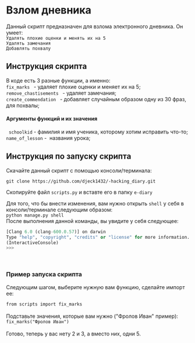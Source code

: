 # Взлом дневника 

Данный скрипт предназначен для взлома электронного дневника. Он умеет: <br>
```Удалять плохие оценки и менять их на 5``` <br>
```Удалять замечания ```<br>
```Добавлять похвалу ```

## Инструкция скрипта

В коде есть 3 разные функции, а именно: <br>
```fix_marks ``` - удаляет плохие оценки и меняет их на 5;<br>
```remove_chastisements ``` - удаляет замечания;<br>
```create_commendation ``` - добавляет случайным образом одну из 30 фраз, для похвалы;<br>

#### Аргументы функций и их значения 

``` schoolkid``` - фамилия и имя ученика, которому хотим исправить что-то; <br>
```name_of_lesson``` -  названия урока;<br>  

## Инструкция по запуску скрипта 

Скачайте данный скрипт с помощью консоли/терминала: 
```
git clone https://github.com/djeck1432/-hacking_diary.git
```
Скопируйте файл ```scripts.py``` и вставте его в папку ```e-diary```


Для того, что бы внести изменения, вам нужно открыть ```shell``` у себя в консоли/терминале следующим образом:<br>
```python manage.py shell ```<br>
После выполнения данной команды, вы увидите у себя следующее:<br>
``` Python 3.7.2 (v3.7.2:9a3ffc0492, Dec 24 2018, 02:44:43) 
[Clang 6.0 (clang-600.0.57)] on darwin
Type "help", "copyright", "credits" or "license" for more information.
(InteractiveConsole)
>>> 
```
<br>
<h3> Пример запуска скрипта </h3>

Следующим шагом, выберите нужную вам функцию, сделайте импорт ее:

```from scripts import fix_marks```<br>
<br>
Подставьте значения, которые вам нужно ("Фролов Иван" пример):
<br>
```fix_marks("Фролов Иван")```<br>
<br>
Готово, теперь у вас нету 2 и 3, а вместо них, одни 5.

